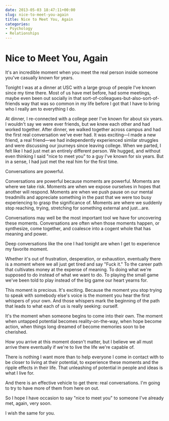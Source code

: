 ```yaml
---
date: 2013-05-03 18:47:11+00:00
slug: nice-to-meet-you-again
title: Nice to Meet You, Again
categories:
- Psychology
- Relationships
---
```

# Nice to Meet You, Again

It's an incredible moment when you meet the real person inside someone you've casually known for years.

Tonight I was at a dinner at USC with a large group of people I've known since my time there. Most of us have met before, had some meetings, maybe even been out socially in that sort-of-colleagues-but-also-sort-of-friends way that was so common in my life before I got that I have to bring who I really am to everything I do.

At dinner, I re-connected with a college peer I've known for about six years. I wouldn't say we were ever friends, but we knew each other and had worked together. After dinner, we walked together across campus and had the first real conversation we've ever had. It was exciting—I made a new friend, a real friend—we had independently experienced similar struggles and were discussing our journeys since leaving college. When we parted, I felt like I had just met an entirely different person. We hugged, and without even thinking I said "nice to meet you" to a guy I've known for six years. But in a sense, I had just met the real him for the first time.

Conversations are powerful.

<a name="morelink"></a>
Conversations are powerful because moments are powerful. Moments are where we take risk.<!-- more --> Moments are when we expose ourselves in hopes that another will respond. Moments are when we push pause on our mental treadmills and appreciate something in the past that we were too busy experiencing to grasp the significance of. Moments are where we suddenly stop reaching, trying, stretching for something external and just...are.

Conversations may well be the most important tool we have for uncovering these moments. Conversations are often when those moments happen, or synthesize, come together, and coalesce into a cogent whole that has meaning and power.

Deep conversations like the one I had tonight are when I get to experience my favorite moment.

Whether it's out of frustration, desperation, or exhaustion, eventually there is a moment where we all just get tired and say "Fuck it." To the career path that cultivates money at the expense of meaning. To doing what we're supposed to do instead of what we want to do. To playing the small game we've been told to play instead of the big game our heart yearns for.

This moment is precious. It's exciting. Because the moment you stop trying to speak with somebody else's voice is the moment you hear the first whispers of your own. And those whispers mark the beginning of the path that leads to what each of us is really seeking: ourself.

It's the moment when someone begins to come into their own. The moment when untapped potential becomes reality-on-the-way, when hope become action, when things long dreamed of become memories soon to be cherished.

How you arrive at this moment doesn't matter, but I believe we all must arrive there eventually if we're to live the life we're capable of.

There is nothing I want more than to help everyone I come in contact with to be closer to living at their potential, to experience these moments and the ripple effects in their life. That unleashing of potential in people and ideas is what I live for.

And there is an effective vehicle to get there: real conversations. I'm going to try to have more of them from here on out.

So I hope I have occasion to say "nice to meet you" to someone I've already met, again, very soon.

I wish the same for you.